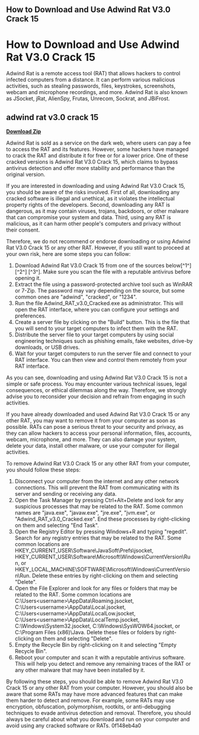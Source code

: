 ## How to Download and Use Adwind Rat V3.0 Crack 15

  
# How to Download and Use Adwind Rat V3.0 Crack 15
 
Adwind Rat is a remote access tool (RAT) that allows hackers to control infected computers from a distance. It can perform various malicious activities, such as stealing passwords, files, keystrokes, screenshots, webcam and microphone recordings, and more. Adwind Rat is also known as JSocket, jRat, AlienSpy, Frutas, Unrecom, Sockrat, and JBiFrost.
 
## adwind rat v3.0 crack 15


[**Download Zip**](https://www.google.com/url?q=https%3A%2F%2Furloso.com%2F2tK18K&sa=D&sntz=1&usg=AOvVaw1sSer8lYMHWzInSaUKb5m8)

 
Adwind Rat is sold as a service on the dark web, where users can pay a fee to access the RAT and its features. However, some hackers have managed to crack the RAT and distribute it for free or for a lower price. One of these cracked versions is Adwind Rat V3.0 Crack 15, which claims to bypass antivirus detection and offer more stability and performance than the original version.
 
If you are interested in downloading and using Adwind Rat V3.0 Crack 15, you should be aware of the risks involved. First of all, downloading any cracked software is illegal and unethical, as it violates the intellectual property rights of the developers. Second, downloading any RAT is dangerous, as it may contain viruses, trojans, backdoors, or other malware that can compromise your system and data. Third, using any RAT is malicious, as it can harm other people's computers and privacy without their consent.
 
Therefore, we do not recommend or endorse downloading or using Adwind Rat V3.0 Crack 15 or any other RAT. However, if you still want to proceed at your own risk, here are some steps you can follow:
 
1. Download Adwind Rat V3.0 Crack 15 from one of the sources below[^1^] [^2^] [^3^]. Make sure you scan the file with a reputable antivirus before opening it.
2. Extract the file using a password-protected archive tool such as WinRAR or 7-Zip. The password may vary depending on the source, but some common ones are "adwind", "cracked", or "1234".
3. Run the file Adwind\_RAT\_v3.0\_Cracked.exe as administrator. This will open the RAT interface, where you can configure your settings and preferences.
4. Create a server file by clicking on the "Build" button. This is the file that you will send to your target computers to infect them with the RAT.
5. Distribute the server file to your target computers by using social engineering techniques such as phishing emails, fake websites, drive-by downloads, or USB drives.
6. Wait for your target computers to run the server file and connect to your RAT interface. You can then view and control them remotely from your RAT interface.

As you can see, downloading and using Adwind Rat V3.0 Crack 15 is not a simple or safe process. You may encounter various technical issues, legal consequences, or ethical dilemmas along the way. Therefore, we strongly advise you to reconsider your decision and refrain from engaging in such activities.
  
If you have already downloaded and used Adwind Rat V3.0 Crack 15 or any other RAT, you may want to remove it from your computer as soon as possible. RATs can pose a serious threat to your security and privacy, as they can allow hackers to access your personal information, files, accounts, webcam, microphone, and more. They can also damage your system, delete your data, install other malware, or use your computer for illegal activities.
 
To remove Adwind Rat V3.0 Crack 15 or any other RAT from your computer, you should follow these steps:

1. Disconnect your computer from the internet and any other network connections. This will prevent the RAT from communicating with its server and sending or receiving any data.
2. Open the Task Manager by pressing Ctrl+Alt+Delete and look for any suspicious processes that may be related to the RAT. Some common names are "java.exe", "javaw.exe", "jre.exe", "jvm.exe", or "Adwind\_RAT\_v3.0\_Cracked.exe". End these processes by right-clicking on them and selecting "End Task".
3. Open the Registry Editor by pressing Windows+R and typing "regedit". Search for any registry entries that may be related to the RAT. Some common locations are HKEY\_CURRENT\_USER\Software\JavaSoft\Prefs\jsocket, HKEY\_CURRENT\_USER\Software\Microsoft\Windows\CurrentVersion\Run, or HKEY\_LOCAL\_MACHINE\SOFTWARE\Microsoft\Windows\CurrentVersion\Run. Delete these entries by right-clicking on them and selecting "Delete".
4. Open the File Explorer and look for any files or folders that may be related to the RAT. Some common locations are C:\Users\<username>\AppData\Roaming\.jsocket, C:\Users\<username>\AppData\Local\.jsocket, C:\Users\<username>\AppData\LocalLow\.jsocket, C:\Users\<username>\AppData\LocalTemp\.jsocket, C:\Windows\System32\.jsocket, C:\Windows\SysWOW64\.jsocket, or C:\Program Files (x86)\Java\. Delete these files or folders by right-clicking on them and selecting "Delete".</username></username></username></username>
5. Empty the Recycle Bin by right-clicking on it and selecting "Empty Recycle Bin".
6. Reboot your computer and scan it with a reputable antivirus software. This will help you detect and remove any remaining traces of the RAT or any other malware that may have been installed by it.

By following these steps, you should be able to remove Adwind Rat V3.0 Crack 15 or any other RAT from your computer. However, you should also be aware that some RATs may have more advanced features that can make them harder to detect and remove. For example, some RATs may use encryption, obfuscation, polymorphism, rootkits, or anti-debugging techniques to evade antivirus detection and removal. Therefore, you should always be careful about what you download and run on your computer and avoid using any cracked software or RATs.
 0f148eb4a0
